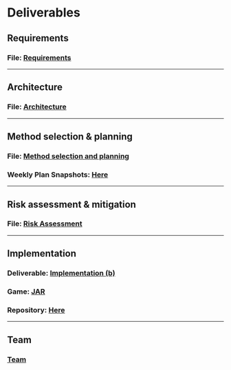 # Deliverables

## Requirements

### File: [Requirements](deliverables/Req1.pdf)

<hr/>

## Architecture

### File: [Architecture](deliverables/Arch1.pdf)

<hr/>

## Method selection & planning

### File: [Method selection and planning](deliverables/Plan1.pdf)
### Weekly Plan Snapshots: [Here](meetings/meetings.md)

<hr/>

## Risk assessment & mitigation

### File: [Risk Assessment](deliverables/Risk1.pdf)

<hr/>

## Implementation

### Deliverable: [Implementation (b)](deliverables/Impl1.pdf)
### Game: [JAR](Dragon-Boat-Race.jar)
### Repository: [Here](https://github.com/hardgforgifs/game)

<hr/>

## Team

### [Team](team.md)


